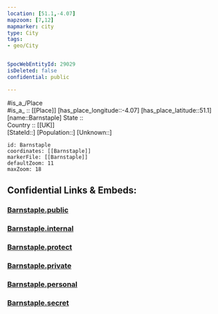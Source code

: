 ```yaml
---
location: [51.1,-4.07] 
mapzoom: [7,12] 
mapmarker: city 
type: City
tags:
- geo/City


SpocWebEntityId: 29029
isDeleted: false
confidential: public

---
```

#is_a_/Place  
#is_a_ :: [[Place]] 
[has_place_longitude::-4.07] 
[has_place_latitude::51.1] 
[name::Barnstaple] 
State ::  
Country :: [[UK]]  
[StateId::] 
[Population::] 
[Unknown::] 


```leaflet
id: Barnstaple
coordinates: [[Barnstaple]] 
markerFile: [[Barnstaple]] 
defaultZoom: 11 
maxZoom: 18
```


## Confidential Links & Embeds: 

### [Barnstaple.public](/_public/\Earth\Continent\Europe\Europe~North\UK\England\Regions~England\South_West_England\Devon,County\cities~Devon\Devon~North\cities~NorthDevonBarnstaple.public.md) 

### [Barnstaple.internal](/_internal/\Earth\Continent\Europe\Europe~North\UK\England\Regions~England\South_West_England\Devon,County\cities~Devon\Devon~North\cities~NorthDevonBarnstaple.internal.md) 

### [Barnstaple.protect](/_protect/\Earth\Continent\Europe\Europe~North\UK\England\Regions~England\South_West_England\Devon,County\cities~Devon\Devon~North\cities~NorthDevonBarnstaple.protect.md) 

### [Barnstaple.private](/_private/\Earth\Continent\Europe\Europe~North\UK\England\Regions~England\South_West_England\Devon,County\cities~Devon\Devon~North\cities~NorthDevonBarnstaple.private.md) 

### [Barnstaple.personal](/_personal/\Earth\Continent\Europe\Europe~North\UK\England\Regions~England\South_West_England\Devon,County\cities~Devon\Devon~North\cities~NorthDevonBarnstaple.personal.md) 

### [Barnstaple.secret](/_secret/\Earth\Continent\Europe\Europe~North\UK\England\Regions~England\South_West_England\Devon,County\cities~Devon\Devon~North\cities~NorthDevonBarnstaple.secret.md)


